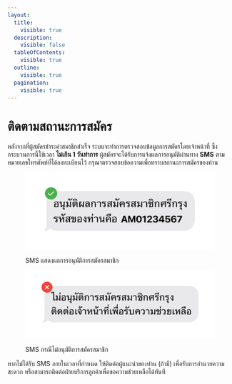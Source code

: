 ```yaml
---
layout:
  title:
    visible: true
  description:
    visible: false
  tableOfContents:
    visible: true
  outline:
    visible: true
  pagination:
    visible: true
---
```


# ติดตามสถานะการสมัคร

หลังจากที่ผู้สมัครชำระค่าสมาชิกสำเร็จ ระบบจะทำการตรวจสอบข้อมูลการสมัครโดยเจ้าหน้าที่ ซึ่งกระบวนการนี้ใช้เวลา **ไม่เกิน 1 วันทำการ** ผู้สมัครจะได้รับการแจ้งผลการอนุมัติผ่านทาง **SMS** ตามหมายเลขโทรศัพท์ที่ได้ลงทะเบียนไว้ กรุณาตรวจสอบข้อความเพื่อทราบสถานะการสมัครของท่าน

<figure><img src="../.gitbook/assets/sms-approved.png" alt=""><figcaption><p>SMS แสดงผลการอนุมัติการสมัครสมาชิก</p></figcaption></figure>

<figure><img src="../.gitbook/assets/sms-unapproved.png" alt=""><figcaption><p>SMS กรณีไม่อนุมัติการสมัครสมาชิก</p></figcaption></figure>

หากไม่ได้รับ SMS ภายในเวลาที่กำหนด ให้ติดต่อผู้แนะนำของท่าน (ถ้ามี) เพื่อรับการอำนวยความสะดวก หรือสามารถติดต่อฝ่ายบริการลูกค้าเพื่อขอความช่วยเหลือได้ทันที